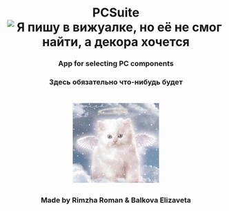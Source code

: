 <h1 align="center">PCSuite <img src="https://user-images.githubusercontent.com/74038190/212257465-7ce8d493-cac5-494e-982a-5a9deb852c4b.gif" alt="Я пишу в вижуалке, но её не смог найти, а декора хочется" height="32"/></h1>
<h3 align="center">App for selecting PC components</h3>
<h3 align="center">Здесь обязательно что-нибудь будет</h3>
<h1 align="center"> <img src="Other materials/Angel.gif"/></h1>
<h3 align="center">Made by Rimzha Roman & Balkova Elizaveta</h3>
